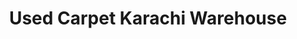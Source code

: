 ---
title: "Used Carpet Karachi Warehouse"
url: /karachi/used-carpet-karachi-warehouse/
shop: carpet
---